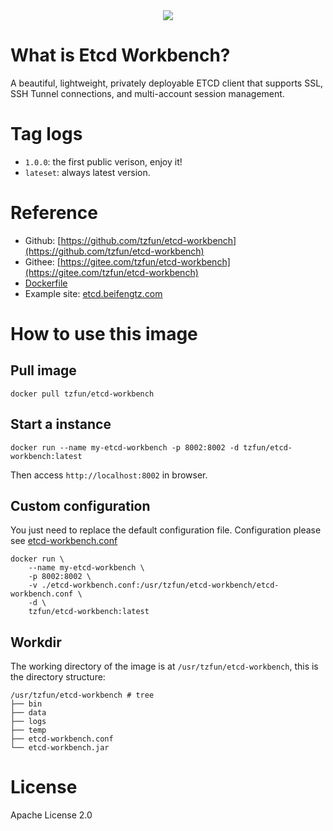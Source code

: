 <div align=center>
<img src=https://raw.githubusercontent.com/tzfun/etcd-workbench/master/web/src/design/logo.png />
</div>

# What is Etcd Workbench?

A beautiful, lightweight, privately deployable ETCD client that supports SSL, SSH Tunnel connections, and multi-account session management.

# Tag logs

* `1.0.0`: the first public verison, enjoy it!
* `lateset`: always latest version.

# Reference

* Github: [https://github.com/tzfun/etcd-workbench](https://github.com/tzfun/etcd-workbench)
* Githee: [https://gitee.com/tzfun/etcd-workbench](https://gitee.com/tzfun/etcd-workbench)
* [Dockerfile](https://github.com/tzfun/etcd-workbench/tree/master/docker)
* Example site: [etcd.beifengtz.com](http://etcd.beifengtz.com)

# How to use this image

## Pull image

```shell
docker pull tzfun/etcd-workbench
```

## Start a instance

```shell
docker run --name my-etcd-workbench -p 8002:8002 -d tzfun/etcd-workbench:latest
```

Then access `http://localhost:8002` in browser.

## Custom configuration

You just need to replace the default configuration file. Configuration please see [etcd-workbench.conf](https://raw.githubusercontent.com/tzfun/etcd-workbench/master/server/src/main/resources/etcd-workbench.conf)

```shell
docker run \
    --name my-etcd-workbench \
    -p 8002:8002 \
    -v ./etcd-workbench.conf:/usr/tzfun/etcd-workbench/etcd-workbench.conf \
    -d \
    tzfun/etcd-workbench:latest
```

## Workdir

The working directory of the image is at `/usr/tzfun/etcd-workbench`, this is the directory structure:

```
/usr/tzfun/etcd-workbench # tree
├── bin
├── data
├── logs
├── temp
├── etcd-workbench.conf
└── etcd-workbench.jar
```

# License

Apache License 2.0